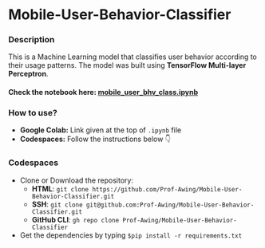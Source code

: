 # Mobile-User-Behavior-Classifier
### Description
This is a Machine Learning model that classifies user behavior according to their usage patterns. The model was built using __TensorFlow Multi-layer Perceptron__.

#### __Check the notebook here:__ [mobile_user_bhv_class.ipynb](https://github.com/Prof-Awing/Mobile-User-Behavior-Classifier/blob/main/mobile_user_bhv_class.ipynb)

### How to use?
+ __Google Colab:__ Link given at the top of `.ipynb` file
+ __Codespaces:__ Follow the instructions below 👇

### Codespaces
+ Clone or Download the repository:
  - __HTML__: `git clone https://github.com/Prof-Awing/Mobile-User-Behavior-Classifier.git`
  - __SSH__: `git clone git@github.com:Prof-Awing/Mobile-User-Behavior-Classifier.git`
  - __GitHub CLI__: `gh repo clone Prof-Awing/Mobile-User-Behavior-Classifier`
+ Get the dependencies by typing `$pip install -r requirements.txt`
  
